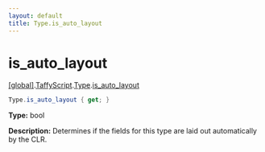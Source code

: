 ```yaml
---
layout: default
title: Type.is_auto_layout
---
```


# is_auto_layout

[\[global\]]({{site.baseurl}}/docs/).[TaffyScript]({{site.baseurl}}/docs/TaffyScript/).[Type]({{site.baseurl}}/docs/TaffyScript/Type/).[is_auto_layout]({{site.baseurl}}/docs/TaffyScript/Type/is_auto_layout/)

```cs
Type.is_auto_layout { get; }
```

**Type:** bool

**Description:** Determines if the fields for this type are laid out automatically by the CLR.

